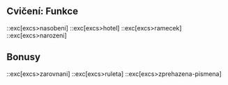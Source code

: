 ## Cvičení: Funkce
::exc[excs>nasobeni]
::exc[excs>hotel]
::exc[excs>ramecek]
::exc[excs>narozeni]

## Bonusy
::exc[excs>zarovnani]
::exc[excs>ruleta]
::exc[excs>zprehazena-pismena]
